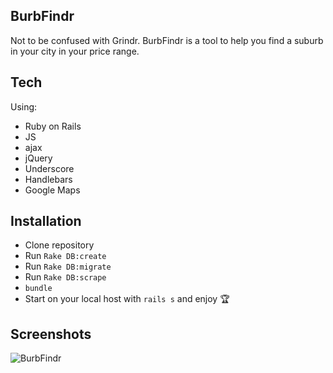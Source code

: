## BurbFindr

Not to be confused with Grindr. BurbFindr is a tool to help you find a suburb in your city in your price range.

## Tech

Using:

* Ruby on Rails
* JS
* ajax
* jQuery
* Underscore
* Handlebars
* Google Maps

## Installation

* Clone repository
* Run `Rake DB:create`
* Run `Rake DB:migrate`
* Run `Rake DB:scrape`
* `bundle`
* Start on your local host with `rails s` and enjoy :trophy:

## Screenshots 

![BurbFindr](http://i.imgur.com/tKY2CfS.jpg)
